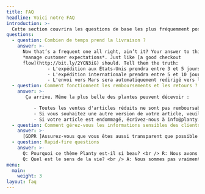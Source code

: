 ```yaml
---
title: FAQ
headline: Voici notre FAQ
introduction: >-
  Cette section couvrira les questions de base les plus fréquemment posées aux marchands de commerce.
questions:
  - question: Combien de temps prend la livraison ?
    answer: >-
      Now that’s a frequent one all right, ain’t it? Your answer to this should
      *manage customer expectations*. Just like [a good checkout
      flow](http://bit.ly/2YCN3iG) should. Tell them the truth:
               - L'expédition aux États-Unis prendra entre 3 et 5 jours ouvrables.
               - L'expédition internationale prendra entre 5 et 10 jours ouvrables.
               - L'envoi vers Mars sera automatiquement redirigé vers le compte Twitter d'Elon Musk.
  - question: Comment fonctionnent les remboursements et les retours ?
    answer: >-
       Ça arrive. Même la plus belle des plantes peuvent décevoir :

          - Toutes les ventes d'articles réduits ne sont pas remboursables.
          - Si vous souhaitez une autre version de votre article, veuillez utiliser l'étiquette de retour. Les instructions sont imprimées au dos.
          - Si votre article est endommagé, écrivez-nous à info@planty.com, et nous vous rembourserons + vous en enverrons un nouveau dès que possible!
  - question: Comment gérez-vous les informations sensibles des clients ?
    answer: >-
      [GDPR ]Assurez-vous que vous êtes aussi transparent que possible avec votre processus de traitement des données.
  - question: Rapid-fire questions
    answer: >-
      Q: Pourquoi ce thème Planty est-il si beau? <br /> R: Nous avons embauché notre premier designer il y a quelques mois. <br /> <br />  
      Q: Quel est le sens de la vie? <br /> A: Nous sommes pas vraiment sûr. Mais créer des produits utiles avec des gens que nous aimons se sentassez significatif.
menu:
  main:
    weight: 3
layout: faq
---
```

